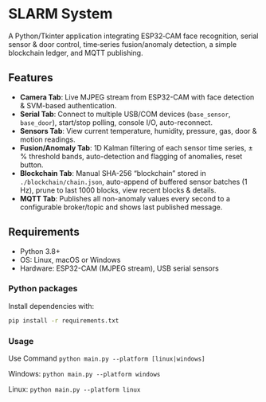 # SLARM System

A Python/Tkinter application integrating ESP32‐CAM face recognition, serial sensor & door control, time‐series fusion/anomaly detection, a simple blockchain ledger, and MQTT publishing.

## Features

- **Camera Tab**: Live MJPEG stream from ESP32-CAM with face detection & SVM-based authentication.
- **Serial Tab**: Connect to multiple USB/COM devices (`base_sensor`, `base_door`), start/stop polling, console I/O, auto-reconnect.
- **Sensors Tab**: View current temperature, humidity, pressure, gas, door & motion readings.
- **Fusion/Anomaly Tab**: 1D Kalman filtering of each sensor time series, ±% threshold bands, auto-detection and flagging of anomalies, reset button.
- **Blockchain Tab**: Manual SHA-256 “blockchain” stored in `./blockchain/chain.json`, auto-append of buffered sensor batches (1 Hz), prune to last 1000 blocks, view recent blocks & details.
- **MQTT Tab**: Publishes all non-anomaly values every second to a configurable broker/topic and shows last published message.

## Requirements

- Python 3.8+  
- OS: Linux, macOS or Windows  
- Hardware: ESP32-CAM (MJPEG stream), USB serial sensors  

### Python packages

Install dependencies with:

```bash
pip install -r requirements.txt
```

### Usage

Use Command
```python main.py --platform [linux|windows]```

Windows:
```python main.py --platform windows```

Linux:
```python main.py --platform linux```




